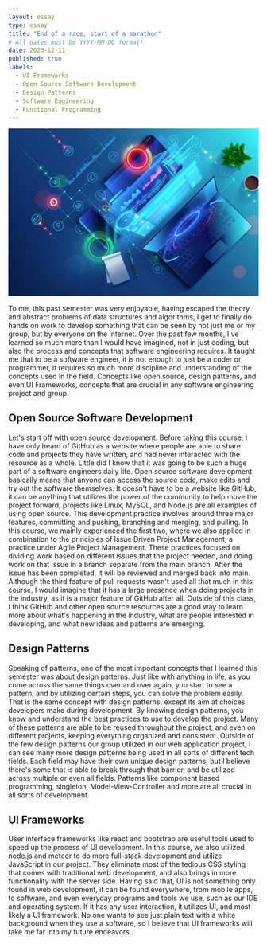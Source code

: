 ```yaml
---
layout: essay
type: essay
title: "End of a race, start of a marathon"
# All dates must be YYYY-MM-DD format!
date: 2023-12-11
published: true
labels:
  - UI Frameworks
  - Open Source Software Development
  - Design Patterns
  - Software Engineering
  - Functional Programming
---
```


<img width="1024" class="rounded pe-4" src="../img/software.jpeg">

To me, this past semester was very enjoyable, having escaped the theory and abstract problems of data structures and algorithms, I get to finally do hands on work to develop something that can be seen by not just me or my group, but by everyone on the internet. Over the past few months, I've learned so much more than I would have imagined, not in just coding, but also the process and concepts that software engineering requires. It taught me that to be a software engineer, it is not enough to just be a coder or programmer, it requires so much more discipline and understanding of the concepts used in the field. Concepts like open source, design patterns, and even UI Frameworks, concepts that are crucial in any software engineering project and group.

## Open Source Software Development

Let's start off with open source development. Before taking this course, I have only heard of GitHub as a website where people are able to share code and projects they have written, and had never interacted with the resource as a whole. Little did I know that it was going to be such a huge part of a software engineers daily life. Open source software development basically means that anyone can access the source code, make edits and try out the software themselves. It doesn't have to be a website like GitHub, it can be anything that utilizes the power of the community to help move the project forward, projects like Linux, MySQL, and Node.js are all examples of using open source. This development practice involves around three major features, committing and pushing, branching and merging, and pulling. In this course, we mainly experienced the first two, where we also applied in combination to the principles of Issue Driven Project Management, a practice under Agile Project Management. These practices focused on dividing work based on different issues that the project needed, and doing work on that issue in a branch separate from the main branch. After the issue has been completed, it will be reviewed and merged back into main. Although the third feature of pull requests wasn't used all that much in this course, I would imagine that it has a large presence when doing projects in the industry, as it is a major feature of GitHub after all. Outside of this class, I think GitHub and other open source resources are a good way to learn more about what's happening in the industry, what are people interested in developing, and what new ideas and patterns are emerging. 

## Design Patterns

Speaking of patterns, one of the most important concepts that I learned this semester was about design patterns. Just like with anything in life, as you come across the same things over and over again, you start to see a pattern, and by utilizing certain steps, you can solve the problem easily. That is the same concept with design patterns, except its aim at choices developers make during development. By knowing design patterns, you know and understand the best practices to use to develop the project. Many of these patterns are able to be reused throughout the project, and even on different projects, keeping everything organized and consistent. Outside of the few design patterns our group utilized in our web application project, I can see many more design patterns being used in all sorts of different tech fields. Each field may have their own unique design patterns, but I believe there's some that is able to break through that barrier, and be utilized across multiple or even all fields. Patterns like component based programming, singleton, Model-View-Controller and more are all crucial in all sorts of development. 

## UI Frameworks

User interface frameworks like react and bootstrap are useful tools used to speed up the process of UI development. In this course, we also utilized node.js and meteor to do more full-stack development and utilize JavaScript in our project. They eliminate most of the tedious CSS styling that comes with traditional web development, and also brings in more functionality with the server side. Having said that, UI is not something only found in web development, it can be found everywhere, from mobile apps, to software, and even everyday programs and tools we use, such as our IDE and operating system. If it has any user interaction, it utilizes UI, and most likely a UI framework. No one wants to see just plain text with a white background when they use a software, so I believe that UI frameworks will take me far into my future endeavors. 



